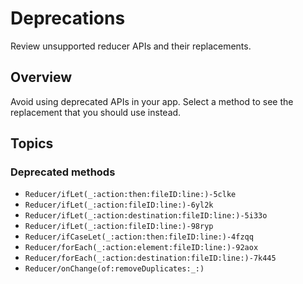 # Deprecations

Review unsupported reducer APIs and their replacements.

## Overview

Avoid using deprecated APIs in your app. Select a method to see the replacement that you should use
instead.

## Topics

### Deprecated methods

- ``Reducer/ifLet(_:action:then:fileID:line:)-5clke``
- ``Reducer/ifLet(_:action:fileID:line:)-6yl2k``
- ``Reducer/ifLet(_:action:destination:fileID:line:)-5i33o``
- ``Reducer/ifLet(_:action:fileID:line:)-98ryp``
- ``Reducer/ifCaseLet(_:action:then:fileID:line:)-4fzqq``
- ``Reducer/forEach(_:action:element:fileID:line:)-92aox``
- ``Reducer/forEach(_:action:destination:fileID:line:)-7k445``
- ``Reducer/onChange(of:removeDuplicates:_:)``
